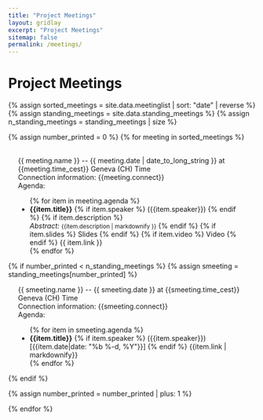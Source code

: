 ```yaml
---
title: "Project Meetings"
layout: gridlay
excerpt: "Project Meetings"
sitemap: false
permalink: /meetings/
---
```


# Project Meetings

{% assign sorted_meetings = site.data.meetinglist | sort: "date" | reverse %}
{% assign standing_meetings = site.data.standing_meetings %}
{% assign n_standing_meetings = standing_meetings | size %}

{% assign number_printed = 0 %}
{% for meeting in sorted_meetings %}

<div class="row">
<span id="{{meeting.label}}">&nbsp;</span>
<div class="col-sm-6 clearfix">
<div class="well" style="padding-left: 20px; padding-right: 20px">
  <a style="text-decoration:none;" href="#{{meeting.label}}">
    {{ meeting.name }} -- {{ meeting.date | date_to_long_string }} at {{meeting.time_cest}} Geneva (CH) Time
  </a>
<div>Connection information: {{meeting.connect}} <br />
</div><div>
  Agenda:
  <ul>{% for item in meeting.agenda %}
    <li><strong>{{item.title}}</strong>
      {% if item.speaker %}
        ({{item.speaker}})
      {% endif %}
      {% if item.description %}
        <br/> <i>Abstract:</i> <small>{{item.description | markdownify }}</small>
      {% endif %}
      {% if item.slides %}
      <a style="text-decoration:none;" href="{{item.slides}}">Slides</a>
      {% endif %}
      {% if item.video %}
      <a style="text-decoration:none;" href="{{item.video}}">Video</a>
      {% endif %}
      {{ item.link }}
    </li>
    {% endfor %}</ul>
</div>
</div>
</div>

{% if number_printed < n_standing_meetings %}
{% assign smeeting = standing_meetings[number_printed] %}
<div class="col-sm-6 clearfix">
<div class="well" style="padding-left: 20px; padding-right: 20px">
  <a style="text-decoration:none;" href="#{{smeeting.label}}">
    {{ smeeting.name }} -- {{ smeeting.date }} at {{smeeting.time_cest}} Geneva (CH) Time
  </a>
<div>
  Connection information: {{smeeting.connect}} <br />
</div><div>
  Agenda:
  <ul>
    {% for item in smeeting.agenda %}
    <li><strong>{{item.title}}</strong>
      {% if item.speaker %}
        ({{item.speaker}}) [{{item.date|date: "%b %-d, %Y"}}]
      {% endif %}
      {{item.link | markdownify}}
    </li>
    {% endfor %}
   </ul>
</div>
</div>
</div>

{% endif %}

{% assign number_printed = number_printed | plus: 1 %}

</div>

{% endfor %} 
